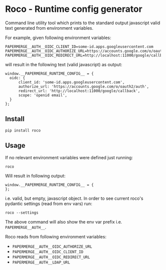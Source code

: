# Roco - Runtime config generator

Command line utility tool which prints to the standard output javascript valid 
text generated from environment variables.

For example, given following environment variables:

    PAPERMERGE__AUTH__OIDC_CLIENT_ID=some-id.apps.googleusercontent.com
    PAPERMERGE__AUTH__OIDC_AUTHORIZE_URL=https://accounts.google.com/o/oauth2/auth
    PAPERMERGE__AUTH__OIDC_REDIRECT_URL=http://localhost:11000/google/callback

will result in the following text (valid javascript) as output:

    window.__PAPERMERGE_RUNTIME_CONFIG__ = {
      oidc: {
          client_id: 'some-id.apps.googleusercontent.com',
          authorize_url: 'https://accounts.google.com/o/oauth2/auth',
          redirect_url: 'http://localhost:11000/google/callback',
          scope: 'openid email',
      }
    };

## Install

    pip install roco

## Usage

If no relevant environment variables were defined just running:

    roco

Will result in following output:

    window.__PAPERMERGE_RUNTIME_CONFIG__ = {
    };

i.e. valid, but empty, javascript object.
In order to see current roco's pydantic settings (read from env vars)
run:
    
    roco --settings

The above command will also show the env var prefix i.e. `PAPERMERGE__AUTH__`.

Roco reads from following environment variables:

* `PAPERMERGE__AUTH__OIDC_AUTHORIZE_URL`
* `PAPERMERGE__AUTH__OIDC_CLIENT_ID`
* `PAPERMERGE__AUTH__OIDC_REDIRECT_URL`
* `PAPERMERGE__AUTH__LDAP_URL`
